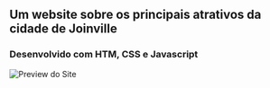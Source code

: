 ## Um website sobre os principais atrativos da cidade de Joinville

### Desenvolvido com HTM, CSS e Javascript

![Preview do Site](./img/site.gif)
